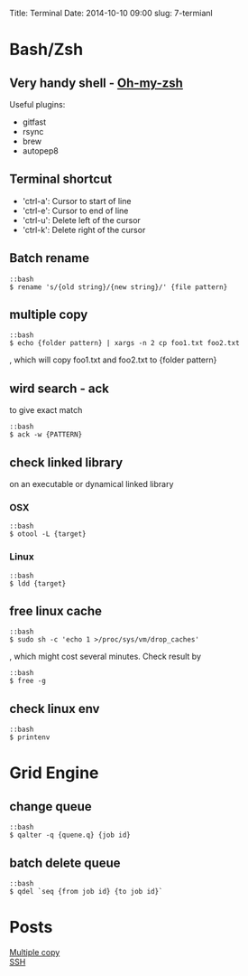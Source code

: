 Title: Terminal
Date: 2014-10-10 09:00
slug: 7-termianl

# Bash/Zsh

## Very handy shell - [Oh-my-zsh](http://ohmyz.sh)
Useful plugins:
* gitfast
* rsync
* brew
* autopep8

## Terminal shortcut
* 'ctrl-a': Cursor to start of line  
* 'ctrl-e': Cursor to end of line  
* 'ctrl-u': Delete left of the cursor  
* 'ctrl-k': Delete right of the cursor  

## Batch rename

    ::bash
    $ rename 's/{old string}/{new string}/' {file pattern}

## multiple copy

    ::bash
    $ echo {folder pattern} | xargs -n 2 cp foo1.txt foo2.txt

, which will copy foo1.txt and foo2.txt to {folder pattern}

## wird search - ack
to give exact match

    ::bash
    $ ack -w {PATTERN}

## check linked library
on an executable or dynamical linked library
### OSX

    ::bash
    $ otool -L {target}

### Linux

    ::bash
    $ ldd {target}

## free linux cache

    ::bash
    $ sudo sh -c 'echo 1 >/proc/sys/vm/drop_caches'

, which might cost several minutes. Check result by

    ::bash
    $ free -g

## check linux env

    ::bash
    $ printenv

# Grid Engine
## change queue

    ::bash
    $ qalter -q {quene.q} {job id}

## batch delete queue

    ::bash
    $ qdel `seq {from job id} {to job id}`

# Posts
[Multiple copy](|filename|../2014/2014-03-14-bash-tips.md)  
[SSH](|filename|../2013/2013-10-15-ssh-without-password.md)  
